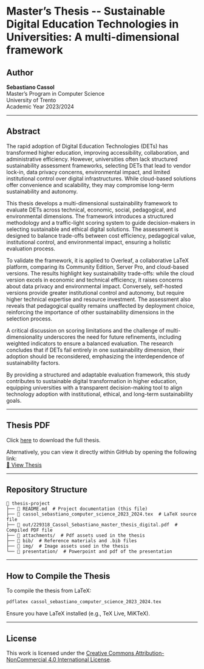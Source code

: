 # Master’s Thesis -- **Sustainable Digital Education Technologies in Universities: A multi-dimensional framework**

## Author
**Sebastiano Cassol**  
Master’s Program in Computer Science  
University of Trento  
Academic Year 2023/2024

---

## Abstract
The rapid adoption of Digital Education Technologies (DETs) has transformed higher education, improving accessibility, collaboration, and administrative efficiency. However, universities often lack structured sustainability assessment frameworks, selecting DETs that lead to vendor lock-in, data privacy concerns, environmental impact, and limited institutional control over digital infrastructures. While cloud-based solutions offer convenience and scalability, they may compromise long-term sustainability and autonomy.

This thesis develops a multi-dimensional sustainability framework to evaluate DETs across technical, economic, social, pedagogical, and environmental dimensions. The framework introduces a structured methodology and a traffic-light scoring system to guide decision-makers in selecting sustainable and ethical digital solutions. The assessment is designed to balance trade-offs between cost efficiency, pedagogical value, institutional control, and environmental impact, ensuring a holistic evaluation process.

To validate the framework, it is applied to Overleaf, a collaborative LaTeX platform, comparing its Community Edition, Server Pro, and cloud-based versions. The results highlight key sustainability trade-offs: while the cloud version excels in economic and technical efficiency, it raises concerns about data privacy and environmental impact. Conversely, self-hosted versions provide greater institutional control and autonomy, but require higher technical expertise and resource investment. The assessment also reveals that pedagogical quality remains unaffected by deployment choice, reinforcing the importance of other sustainability dimensions in the selection process.

A critical discussion on scoring limitations and the challenge of multi-dimensionality underscores the need for future refinements, including weighted indicators to ensure a balanced evaluation. The research concludes that if DETs fail entirely in one sustainability dimension, their adoption should be reconsidered, emphasizing the interdependence of sustainability factors.

By providing a structured and adaptable evaluation framework, this study contributes to sustainable digital transformation in higher education, equipping universities with a transparent decision-making tool to align technology adoption with institutional, ethical, and long-term sustainability goals.

---

## Thesis PDF
Click [here](./out/229318_Cassol_Sebastiano_master_thesis_digital.pdf) to download the full thesis.

Alternatively, you can view it directly within GitHub by opening the following link:  
[📄 View Thesis](./out/229318_Cassol_Sebastiano_master_thesis_digital.pdf)

---

## Repository Structure
```
📂 thesis-project
├── 📄 README.md  # Project documentation (this file)
├── 📜 cassol_sebastiano_computer_science_2023_2024.tex  # LaTeX source file
├── 📄 out/229318_Cassol_Sebastiano_master_thesis_digital.pdf  # Compiled PDF file
├── 📂 attachments/  # Pdf assets used in the thesis
├── 📂 bib/  # Reference materials and .bib files
├── 📂 img/  # Image assets used in the thesis
└── 📂 presentation/  # Powerpoint and pdf of the presentation
```

---

## How to Compile the Thesis
To compile the thesis from LaTeX:
```bash
pdflatex cassol_sebastiano_computer_science_2023_2024.tex
```
Ensure you have LaTeX installed (e.g., TeX Live, MiKTeX).

---

## License
This work is licensed under the [Creative Commons Attribution-NonCommercial 4.0 International License](https://creativecommons.org/licenses/by-nc/4.0/).

